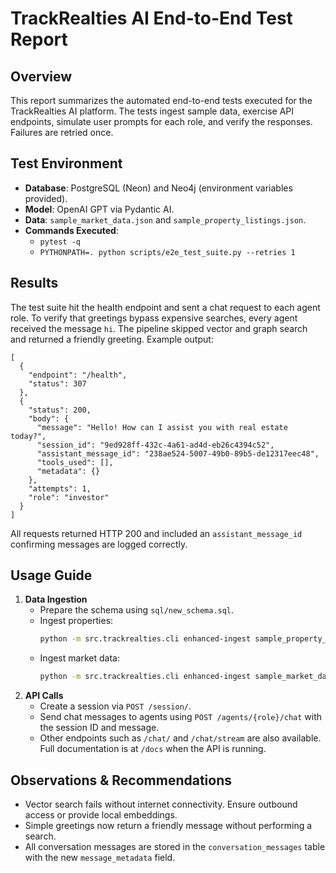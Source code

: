 # TrackRealties AI End-to-End Test Report

## Overview
This report summarizes the automated end-to-end tests executed for the TrackRealties AI platform. The tests ingest sample data, exercise API endpoints, simulate user prompts for each role, and verify the responses. Failures are retried once.

## Test Environment
- **Database**: PostgreSQL (Neon) and Neo4j (environment variables provided).
- **Model**: OpenAI GPT via Pydantic AI.
- **Data**: `sample_market_data.json` and `sample_property_listings.json`.
- **Commands Executed**:
  - `pytest -q`
  - `PYTHONPATH=. python scripts/e2e_test_suite.py --retries 1`

## Results
The test suite hit the health endpoint and sent a chat request to each agent role. To verify that greetings bypass expensive searches, every agent received the message `hi`. The pipeline skipped vector and graph search and returned a friendly greeting. Example output:

```
[
  {
    "endpoint": "/health",
    "status": 307
  },
  {
    "status": 200,
    "body": {
      "message": "Hello! How can I assist you with real estate today?",
      "session_id": "9ed928ff-432c-4a61-ad4d-eb26c4394c52",
      "assistant_message_id": "238ae524-5007-49b0-89b5-de12317eec48",
      "tools_used": [],
      "metadata": {}
    },
    "attempts": 1,
    "role": "investor"
  }
]
```

All requests returned HTTP 200 and included an `assistant_message_id` confirming messages are logged correctly.

## Usage Guide
1. **Data Ingestion**
   - Prepare the schema using `sql/new_schema.sql`.
   - Ingest properties:
     ```bash
     python -m src.trackrealties.cli enhanced-ingest sample_property_listings.json --data-type property
     ```
   - Ingest market data:
     ```bash
     python -m src.trackrealties.cli enhanced-ingest sample_market_data.json --data-type market
     ```
2. **API Calls**
   - Create a session via `POST /session/`.
   - Send chat messages to agents using `POST /agents/{role}/chat` with the session ID and message.
   - Other endpoints such as `/chat/` and `/chat/stream` are also available. Full documentation is at `/docs` when the API is running.

## Observations & Recommendations
- Vector search fails without internet connectivity. Ensure outbound access or provide local embeddings.
- Simple greetings now return a friendly message without performing a search.
- All conversation messages are stored in the `conversation_messages` table with the new `message_metadata` field.

